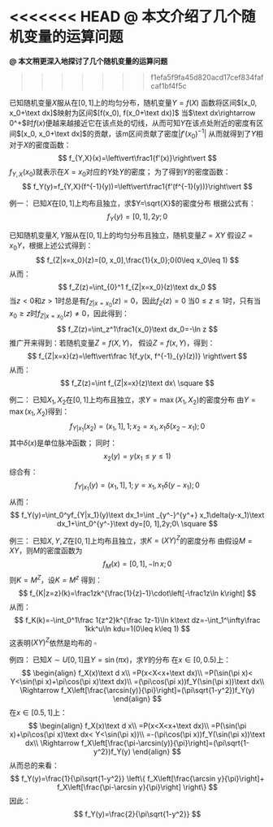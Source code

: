 <<<<<<< HEAD
**@ 本文介绍了几个随机变量的运算问题**
=======
**@ 本文稍更深入地探讨了几个随机变量的运算问题**
>>>>>>> f1efa5f9fa45d820acd17cef834fafcaf1bf4f5c

已知随机变量$X$服从在$[0,1]$上的均匀分布，随机变量$Y=f(X)$
函数将区间$[x_0, x_0+\text dx]$映射为区间$[f(x_0), f(x_0+\text dx)]$
当$\text dx\rightarrow 0^+$时$f(x)$便越来越接近它在该点处的切线，从而可知$Y$在该点处附近的密度有区间$[x_0, x_0+\text dx]$的贡献，该m区间贡献了密度$|f'(x_0)^{-1}|$
从而就得到了$Y$相对于$X$的密度函数：
$$
f_{Y,X}(x)=\left\vert\frac1{f'(x)}\right\vert
$$
$f_{Y, X}(x_0)$就表示在$X=x_0$对应的$Y$处$Y$的密度；
为了得到$Y$的密度函数：
$$
f_Y(y)=f_{Y,X}(f^{-1}(y))=\left\vert\frac1{f'(f^{-1}(y))}\right\vert
$$

例一：
已知$X$在$[0, 1]$上均布且独立，求$Y=\sqrt{X}$的密度分布
根据公式有：
$$
f_Y(y)=[0, 1], 2y; 0
$$

已知随机变量$X, Y$服从在$[0, 1]$上的均匀分布且独立，随机变量$Z=XY$
假设$Z=x_0Y$，根据上述公式得到：
$$
f_{Z|x=x_0}(z)=[0, x_0],\frac{1}{x_0};0(0\leq x_0\leq 1)
$$
从而： 
$$
f_Z(z)=\int_{0}^1 f_{Z|x=x_0}(z)\text dx_0
$$
当$z<0$和$z>1$时总是有$f_{Z|x=x_0}(z)=0$，因此$f_Z(z)=0$
当$0\leq z\leq 1$时，只有当$x_0\geq z$时$f_{Z|x=x_0}(z)\neq 0$，因此得到：
$$
f_Z(z)=\int_z^1\frac1{x_0}\text dx_0=-\ln z
$$
推广开来得到：若随机变量$Z=f(X, Y)$，
假设$Z=f(x, Y)$，得到：
$$
f_{Z|x=x}(z)=\left\vert\frac 1{f_y(x, f^{-1}_{y}(z))} \right\vert
$$
从而：
$$
f_Z(z)=\int f_{Z|x=x}(z)\text dx\ \square
$$

例二：
已知$X_1, X_2$在$[0, 1]$上均布且独立，求$Y=\max(X_1, X_2)$的密度分布
由$Y=\max(x_1, X_2)$得到：
$$
f_{Y|x_1}(x_2)=(x_1, 1], 1;x_2=x_1, x_1\delta(x_2-x_1);0
$$
其中$\delta(x)$是单位脉冲函数；
同时：
$$
x_2(y)=y(x_1\leq y\leq 1)
$$
综合有：
$$
f_{Y|x_1}(y)=(x_1, 1], 1;y=x_1, x_1\delta(y-x_1);0
$$
从而：
$$
f_Y(y)=\int_0^yf_{Y|x_1}(y)\text dx_1=\int _{y^-}^{y^+} x_1\delta(y-x_1)\text dx_1+\int_0^{y^-}\text dy=[0, 1],2y;0\ \square
$$

例三：
已知$X, Y, Z$在$[0, 1]$上均布且独立，求$K=(XY)^Z$的密度分布
由假设$M=XY$，则$M$的密度函数为
$$
f_M(x)=[0, 1],-\ln x;0
$$
则$K=M^Z$，设$K=M^z$
得到：
$$
f_{K|z=z}(k)=\frac1zk^{\frac{1}{z}-1}\cdot\left[-\frac1z\ln k\right]
$$
从而：
$$
f_K(k)=-\int_0^1\frac 1{z^2}k^{\frac 1z-1}\ln k\text dz=-\int_1^\infty\frac 1kk^u\ln kdu=1(0\leq k\leq 1)
$$
这表明$(XY)^Z$依然是均布的 $\square$

例四：
已知$X\sim U[0, 1]$且$Y=\sin(\pi x)$，求$Y$的分布
在$x\in [0, 0.5)$上：
$$
\begin{align}
f_X(x)\text d x\\
=P(x<X<x+\text dx)\\
=P(\sin(\pi x)< Y<\sin(\pi x)+\pi\cos(\pi x)\text dx)\\
=(\pi\cos(\pi x))f_Y(\sin(\pi x))\text dx\\
\Rightarrow
f_X\left[\frac{\arcsin(y)}{\pi}\right]=(\pi\sqrt{1-y^2})f_Y(y)
\end{align}
$$
在$x\in [0.5, 1]$上：
$$
\begin{align}
f_X(x)\text d x\\
=P(x<X<x+\text dx)\\
=P(\sin(\pi x)+\pi\cos(\pi x)\text dx< Y<\sin(\pi x))\\
=-(\pi\cos(\pi x))f_Y(\sin(\pi x))\text dx\\
\Rightarrow
f_X\left[\frac{\pi-\arcsin(y)}{\pi}\right]=(\pi\sqrt{1-y^2})f_Y(y)
\end{align}
$$
从而总的来看：
$$
f_Y(y)=\frac{1}{\pi\sqrt{1-y^2}}
\left\{
f_X\left[\frac{\arcsin y}{\pi}\right]+
f_X\left[\frac{\pi-\arcsin y}{\pi}\right]
\right\}
$$
因此：
$$
f_Y(y)=\frac{2}{\pi\sqrt{1-y^2}}
$$
